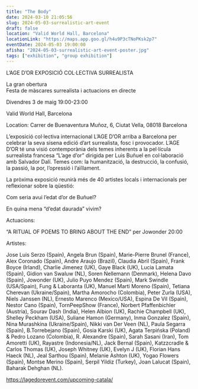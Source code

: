 ```yaml
---
title: "The Body"
date: 2024-03-10 21:05:56
slug: 2024-05-03-surrealistic-art-event
draft: false
location: "Valid World Hall, Barcelona"
locationLink: "https://maps.app.goo.gl/h4u9P3cTNoPKsk2p7"
eventDate: 2024-05-03 19:00:00
afisha: "2024-05-03-surrealistic-art-event-poster.jpg"
tags: ["exhibition", "group exhibition"]
---
```

L’AGE D’OR
EXPOSICIÓ COL·LECTIVA SURREALISTA

La gran obertura  
Festa de màscares surrealista i actuacions en directe

Divendres 3 de maig 19:00-23:00

Valid World Hall, Barcelona

Location: Carrer de Buenaventura Muñoz, 6, Ciutat Vella, 08018 Barcelona

L’exposició col·lectiva internacional L’AGE D’OR arriba a Barcelona per celebrar la seva sisena edició d’art surrealista, fosc i provocador. L’AGE D’OR té una visió contemporània dels temes inherents a la pel·lícula surrealista francesa “L’age d’or” dirigida per Luis Buñuel en col·laboració amb Salvador Dalí. Temes com: la humanització, la destrucció, la confusió, la passió, la por, l’opressió i l’aïllament.

La pròxima exposició reunirà més de 40 artistes locals i internacionals per reflexionar sobre la qüestió:

Com seria avui l’edat d’or de Buñuel?

En quina mena “d’edat daurada” vivim?

Actuacions:

“A RITUAL OF POEMS TO BRING ABOUT THE END” per Jowonder 20:00

Artistes:

Jose Luis Serzo (Spain), Angela Brun (Spain), Marie-Pierre Brunel (France), Alex Coronado (Spain), Andre Araujo (Brazil), Claudia Abril (Spain), Frank Boyce (Irland), Charlie Jimenez (UK), Gaye Black (UK), Lucia Lamata (Spain), Gidion van Swaluw (NL), Soren Nellemann (Denmark), Helena Davo (Spain), Jowonder (UK), Julio Puyo Mendez (Spain), Mark Swindle (USA/Spain), Fung & Laboranta (UK), Manuel Marti Moreno (Spain), Tetiana Cherevan (Ukraine/Spain), Martha Amorocho (Colombia), Peter Zurla (USA), Niels Janssen (NL), Ernesto Marenco (Mexico/USA), Espina De Vil (Spain), Nestor Cano (Spain), TornPeepShow (France), Norbert Pfaffenbichler (Austria), Sourav Dash (India), Helen Albion (UK), Rachie Champbell (UK), Shelley Peckham (USA), Suliane Hamon (Germany), Inma Gonzalez (Spain), Nina Murashkina (Ukraine/Spain), Nikki van Der Veen (NL), Paula Segarra (Spain), B.Torrebejano (Spain), Gosia Karski (UK), Agata Terpińska (Poland) & Pedro Lozano (Colombia), R. Alexandre (Spain), Sarah Sasani (Iran), Tom Amoretti (UK), Rayastre (Indonesia/NL), Jack Bernal (Spain), Katzzcradle & Carlos Thomas (UK), Joseph Whitney (UK), Evelyn J (UK), Florian Hans Haeck (NL), Jeal Sarthou (Spain), Melanie Ashton (UK), Yogao Flowers (Spain), Montse Merino (Spain), Serpil Yildiz (Turkey), Joan Lalucat (Spain), Baharak Dehghan (NL).

https://lagedorevent.com/upcoming-catala/
